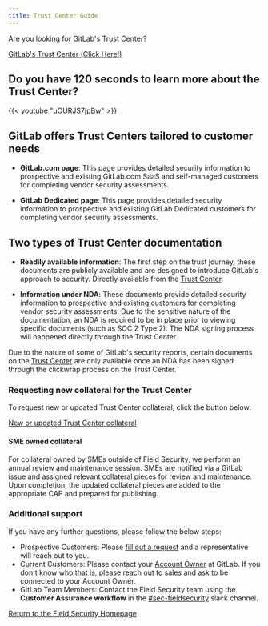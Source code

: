 ```yaml
---
title: Trust Center Guide
---
```


Are you looking for GitLab's Trust Center?

<div class="d-grid gap-2 my-4">
<a href="https://trust.gitlab.com" class="btn bg-primary text-white btn-lg">GitLab's Trust Center (Click Here!)</a>
</div>

## Do you have 120 seconds to learn more about the Trust Center?

{{< youtube "uOURJS7jpBw" >}}

## GitLab offers Trust Centers tailored to customer needs

- **GitLab.com page**:
This page provides detailed security information to prospective and existing GitLab.com SaaS and self-managed customers for completing vendor security assessments.

- **GitLab Dedicated page**:
This page provides detailed security information to prospective and existing GitLab Dedicated customers for completing vendor security assessments.

## Two types of Trust Center documentation

- **Readily available information**: The first step on the trust journey, these documents are publicly available and are designed to introduce GitLab's approach to security. Directly available from the [Trust Center](https://trust.gitlab.com).

- **Information under NDA**: These documents provide detailed security information to prospective and existing customers for completing vendor security assessments. Due to the sensitive nature of the documentation, an NDA is required to be in place prior to viewing specific documents (such as SOC 2 Type 2). The NDA signing process will happened directly through the Trust Center.

Due to the nature of some of GitLab's security reports, certain documents on the [Trust Center](https://trust.gitlab.com) are only available once an NDA has been signed through the clickwrap process on the Trust Center.

### Requesting new collateral for the Trust Center

To request new or updated Trust Center collateral, click the button below:

<div class="d-grid gap-2 my-4">
<a href="https://gitlab.com/gitlab-com/gl-security/security-assurance/field-security-team/field-security/-/issues/new?issuable_template=cap_collateral_request" class="btn bg-primary text-white btn-lg">New or updated Trust Center collateral</a>
</div>

#### SME owned collateral

For collateral owned by SMEs outside of Field Security, we perform an annual review and maintenance session. SMEs are notified via a GitLab issue and assigned relevant collateral pieces for review and maintenance. Upon completion, the updated collateral pieces are added to the appropriate CAP and prepared for publishing.

### Additional support

If you have any further questions, please follow the below steps:

- Prospective Customers: Please [fill out a request](https://about.gitlab.com/sales/) and a representative will reach out to you.
- Current Customers: Please contact your [Account Owner](/handbook/sales/#initial-account-owner---based-on-segment) at GitLab. If you don't know who that is, please [reach out to sales](https://about.gitlab.com/sales/) and ask to be connected to your Account Owner.
- GitLab Team Members: Contact the Field Security team using the **Customer Assurance workflow** in the [#sec-fieldsecurity](https://gitlab.slack.com/archives/CV5A53V70) slack channel.

<div class="d-grid gap-2 my-4">
<a href="https://handbook.gitlab.com/handbook/security/security-assurance/field-security/" class="btn bg-primary text-white btn-lg">Return to the Field Security Homepage</a>
</div>
